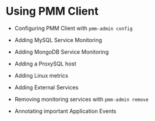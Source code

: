# Using PMM Client


* Configuring PMM Client with `pmm-admin config`


* Adding MySQL Service Monitoring


* Adding MongoDB Service Monitoring


* Adding a ProxySQL host


* Adding Linux metrics


* Adding External Services


* Removing monitoring services with `pmm-admin remove`


* Annotating important Application Events
